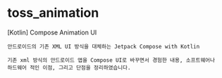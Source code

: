 # toss_animation
[Kotlin] Compose Animation UI
```
안드로이드의 기존 XML UI 방식을 대체하는 Jetpack Compose with Kotlin

기존 xml 방식의 안드로이드 앱을 Compose UI로 바꾸면서 경험한 내용, 소프트웨어나
하드웨어 적인 이점, 그리고 단점을 정리하였습니다.
```

